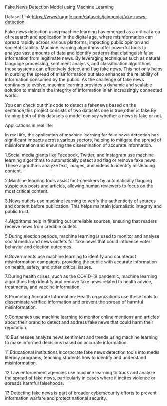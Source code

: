 Fake News Detection Model using Machine Learning

Dataset Link:https://www.kaggle.com/datasets/jainpooja/fake-news-detection

Fake news detection using machine learning has emerged as a critical area of research and application in the digital age, where misinformation can spread rapidly across various platforms, impacting public opinion and societal stability. Machine learning algorithms offer powerful tools to analyze vast amounts of data and identify patterns that distinguish false information from legitimate news. 
By leveraging techniques such as natural language processing, sentiment analysis, and classification algorithms, these systems can effectively detect and flag fake news. 
This not only helps in curbing the spread of misinformation but also enhances the reliability of information consumed by the public. 
As the challenge of fake news continues to evolve, machine learning provides a dynamic and scalable solution to maintain the integrity of information in an increasingly connected world.

You can check out this code to detect a fakenews based on the sentence,this project consists of two datasets one is true,other is fake.By training both of this datasets a model can say whether a news is fake or not.

Applications in real life:

In real life, the application of machine learning for fake news detection has significant impacts across various sectors, helping to mitigate the spread of misinformation and ensuring the dissemination of accurate information.

1.Social media giants like Facebook, Twitter, and Instagram use machine learning algorithms to automatically detect and flag or remove fake news. These algorithms analyze text, images, and videos to identify misleading content.

2.Machine learning tools assist fact-checkers by automatically flagging suspicious posts and articles, allowing human reviewers to focus on the most critical content.

3.News outlets use machine learning to verify the authenticity of sources and content before publication. This helps maintain journalistic integrity and public trust.

4.Algorithms help in filtering out unreliable sources, ensuring that readers receive news from credible outlets.

5.During election periods, machine learning is used to monitor and analyze social media and news outlets for fake news that could influence voter behavior and election outcomes.

6.Governments use machine learning to identify and counteract misinformation campaigns, providing the public with accurate information on health, safety, and other critical issues.

7.During health crises, such as the COVID-19 pandemic, machine learning algorithms help identify and remove fake news related to health advice, treatments, and vaccine information.

8.Promoting Accurate Information: Health organizations use these tools to disseminate verified information and prevent the spread of harmful misinformation.

9.Companies use machine learning to monitor online mentions and articles about their brand to detect and address fake news that could harm their reputation.

10.Businesses analyze news sentiment and trends using machine learning to make informed decisions based on accurate information.

11.Educational institutions incorporate fake news detection tools into media literacy programs, teaching students how to identify and understand misinformation.

12.Law enforcement agencies use machine learning to track and analyze the spread of fake news, particularly in cases where it incites violence or spreads harmful falsehoods.

13.Detecting fake news is part of broader cybersecurity efforts to prevent information warfare and protect national security.
